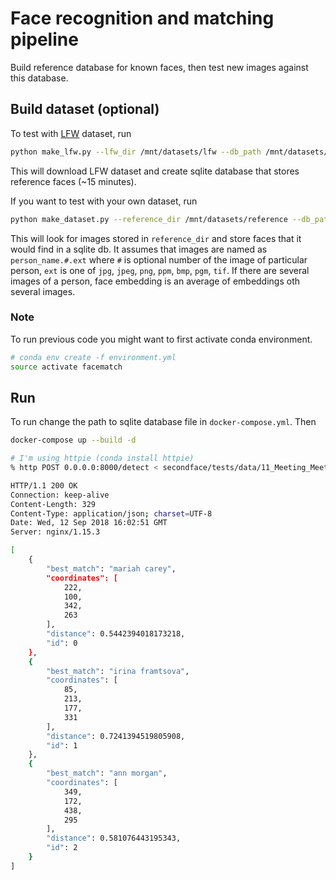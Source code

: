 # Face recognition and matching pipeline

Build reference database for known faces, then test new images against this database.

## Build dataset (optional)

To test with [LFW](http://vis-www.cs.umass.edu/lfw/) dataset, run

```bash
python make_lfw.py --lfw_dir /mnt/datasets/lfw --db_path /mnt/datasets/lfw/reference.sqlite
```

This will download LFW dataset and create sqlite database that stores reference faces (~15 minutes).  

If you want to test with your own dataset, run

```bash
python make_dataset.py --reference_dir /mnt/datasets/reference --db_path /mnt/datasets/reference.sqlite
```

This will look for images stored in `reference_dir` and store faces that it would find in a sqlite db.
It assumes that images are named as `person_name.#.ext` where `#` is optional number of the image of particular
person, `ext` is one of `jpg`, `jpeg`, `png`, `ppm`, `bmp`, `pgm`, `tif`. If there are several images of a
person, face embedding is an average of embeddings oth several images.

### Note

To run previous code you might want to first activate conda environment.

```bash
# conda env create -f environment.yml
source activate facematch
```

## Run

To run change the path to sqlite database file in `docker-compose.yml`. Then

```bash
docker-compose up --build -d

# I'm using httpie (conda install httpie)
% http POST 0.0.0.0:8000/detect < secondface/tests/data/11_Meeting_Meeting_11_Meeting_Meeting_11_633.jpg

HTTP/1.1 200 OK
Connection: keep-alive
Content-Length: 329
Content-Type: application/json; charset=UTF-8
Date: Wed, 12 Sep 2018 16:02:51 GMT
Server: nginx/1.15.3

[
    {
        "best_match": "mariah carey",
        "coordinates": [
            222,
            100,
            342,
            263
        ],
        "distance": 0.5442394018173218,
        "id": 0
    },
    {
        "best_match": "irina framtsova",
        "coordinates": [
            85,
            213,
            177,
            331
        ],
        "distance": 0.7241394519805908,
        "id": 1
    },
    {
        "best_match": "ann morgan",
        "coordinates": [
            349,
            172,
            438,
            295
        ],
        "distance": 0.581076443195343,
        "id": 2
    }
]
```

